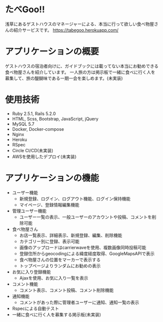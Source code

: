 # たべGoo!!
浅草にあるゲストハウスのマネージャーによる、本当に行って欲しい食べ物屋さんの紹介サービスです。
https://tabegoo.herokuapp.com/

# アプリケーションの概要
ゲストハウスの宿泊者向けに、ガイドブックには載ってない本当にお勧めできる食べ物屋さんを紹介しています。
一人旅の方は掲示板で一緒に食べに行く人を募集して、旅の醍醐味である一期一会を楽しめます。(未実装)

# 使用技術
- Ruby 2.5.1, Rails 5.2.0
- HTML, Scss, Bootstrap, JavaScript, jQuery
- MySQL 5.7
- Docker, Docker-compose
- Nginx
- Heroku
- RSpec
- Circle CI/CD(未実装)
- AWSを使用したデプロイ(未実装)

# アプリケーションの機能
- ユーザー機能
  - 新規登録、ログイン、ログアウト機能、ログイン保持機能
  - マイページ、登録情報編集機能
- 管理ユーザー機能
  - ユーザー一覧の表示、一般ユーザーのアカウントや投稿、コメントを削除可能
- 食べ物屋さん
  - お店一覧表示、詳細表示、新規登録、編集、削除機能
  - カテゴリー別に登録、表示可能
  - 画像のアップロードはcarrierwaveを使用、複数画像同時投稿可能
  - 登録住所からgeocodingによる緯度経度取得、GoogleMapsAPIで表示
  - 食べ物屋さんの位置をマーカーで表示する
  - トップページよりランダムにお勧めの表示
- お気に入り登録機能
  - Ajaxを使用、お気に入り一覧を表示
- コメント機能
  - コメント表示、コメント投稿、コメント削除機能
- 通知機能
  - コメントがあった際に管理者ユーザーに通知、通知一覧の表示 
- Rspecによる自動テスト
- 一緒に食べに行く人を募集する掲示板(未実装)
 
